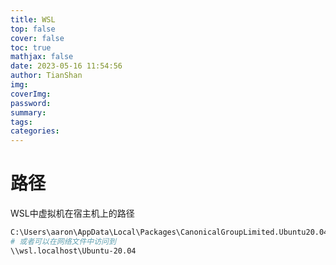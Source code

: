 ```yaml
---
title: WSL
top: false
cover: false
toc: true
mathjax: false
date: 2023-05-16 11:54:56
author: TianShan
img:
coverImg:
password:
summary:
tags:
categories:
---
```

# 路径
WSL中虚拟机在宿主机上的路径
```bash
C:\Users\aaron\AppData\Local\Packages\CanonicalGroupLimited.Ubuntu20.04LTS_79rhkp1fndgsc\LocalState\rootfs
# 或者可以在网络文件中访问到
\\wsl.localhost\Ubuntu-20.04
```
